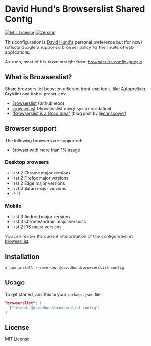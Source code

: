 # David Hund's Browserslist Shared Config

[![MIT License][license-image]][license-url]
[![Version][version-image]][version-url]

This configuration is [David Hund's](https://valuedstandards.com) personal preference but (for now) reflects Google's supported browser policy for their suite of web applications.

As such, most of it is taken straight from: [browserslist-config-google](https://github.com/awkaiser/browserslist-config-google/)

## What is Browserslist?

Share browsers list between different front-end tools, like Autoprefixer, Stylelint and babel-preset-env.

* [Browserslist](https://github.com/ai/browserslist) (Github repo)
* [browserl.ist](http://browserl.ist) (Browserslist query syntax validation)
* ["Browserslist is a Good Idea"](https://css-tricks.com/browserlist-good-idea/) (blog post by [@chriscoyier](https://github.com/chriscoyier))

## Browser support

The following browsers are supported:

* Browser with more than 1% usage


### Desktop browsers

* last 2 Chrome major versions
* last 2 Firefox major versions
* last 2 Edge major versions
* last 2 Safari major versions
* ie 11


### Mobile

* last 3 Android major versions
* last 3 ChromeAndroid major versions
* last 2 iOS major versions

You can review the current interpretation of this configuration at [browserl.ist](http://browserl.ist/?q=last+2+Chrome+major+versions%2C+last+2+Firefox+major+versions%2C+last+2+Safari+major+versions%2C+last+2+Edge+major+versions%2C+ie+11%2C+last+3+Android+major+versions%2C+last+3+ChromeAndroid+major+versions%2C+last+2+iOS+major+versions).


## Installation

```
$ npm install --save-dev @davidhund/browserslist-config
```

## Usage

To get started, add this to your `package.json` file:

```json
"browserslist": [
  ["extends @davidhund/browserslist-config"]
]
```

## License

[MIT License][license-url]

[license-image]: https://img.shields.io/badge/license-MIT-blue.svg
[license-url]: https://github.com/davidhund/browserslist-config/blob/master/LICENSE
[version-image]: https://img.shields.io/npm/v/@davidhund/browserslist-config.svg
[version-url]: https://www.npmjs.com/package/@davidhund/browserslist-config